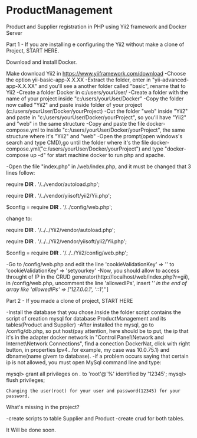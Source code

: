 # ProductManagement
 Product and Supplier registration in PHP using Yii2 framework and Docker Server
 
 Part 1 - If you are installing e configuring the Yii2 without make a clone of Project, START HERE.
 
 Download and install Docker.

Make download Yii2 in https://www.yiiframework.com/download
	-Choose the option yii-basic-app-X.X.XX
	-Extract the folder, enter in "yii-advanced-app-X.X.XX" and you'll see a another folder called "basic", rename that to Yii2
	-Create a folder Docker in c:/users/yourUser/ 
	-Create a folder with the name of your project inside "c:/users/yourUser/Docker"
	-Copy the folder now called "Yii2" and paste inside folder of your project (c:/users/yourUser/Docker/yourProject)
	-Cut the folder "web" inside "Yii2" and paste in "c:/users/yourUser/Docker/yourProject", so you'll have "Yii2" and "web" in the same structure 
	-Copy and paste the file docker-compose.yml to inside "c:/users/yourUser/Docker/yourProject", the same structure where it's "Yii2" and "web"
	-Open the prompt(open windows's search and type CMD),go until the folder where it's the file docker-compose.yml("c:/users/yourUser/Docker/yourProject")
	and type "docker-compose up -d" for start machine docker to run php and apache.

-Open the file "index.php" in /web/index.php, and it must be changed that 3 lines follow:

require __DIR__ . '/../vendor/autoload.php';

require __DIR__ . '/../vendor/yiisoft/yii2/Yii.php';

$config = require __DIR__ . '/../config/web.php';
		
change to: 

require __DIR__ . '/../../Yii2/vendor/autoload.php';

require __DIR__ . '/../../Yii2/vendor/yiisoft/yii2/Yii.php';

$config = require __DIR__ . '/../../Yii2/config/web.php';


-Go to /config/web.php and edit the line 'cookieValidationKey' => '' to 'cookieValidationKey' => 'setyourkey'
-Now, you should allow to access throught of IP in the CRUD generator(http://localhost/web/index.php?r=gii),
in /config/web.php, uncomment the line 'allowedIPs', insert '*' in the end of array like 'allowedIPs' => ['127.0.0.1', '::1','*']

Part 2 - If you made a clone of project, START HERE

-Install the database that you chose.Inside the folder script contains the script of creation mysql for database ProductManagement and its tables(Product and Supplier)
-After installed the mysql, go to /config/db.php, so put host(pay attention, here should be to put, the ip that it's in the adapter docker network in "Control Panel\Network and Internet\Network Connections",
find a conection DockerNat, click with right button, in properties Ipv4...for example, my case was 10.0.75.1) and dbname(name givem to database).
-if a problem occurs saying that certain ip is not allowed, you must open MySql command line and type:
			
 mysql> grant all privileges on *.* to 'root'@'%' identified by '12345';
	mysql> flush privileges;
			
	Changing the user(root) for your user and password(12345) for your password.
 
 What's missing in the project?
 
 -create scripts to table Supplier and Product
 -create crud for both tables.
 
 It Will be done soon.
